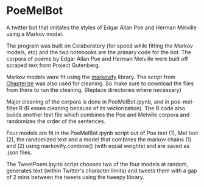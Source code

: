 # PoeMelBot

A twitter bot that imitates the styles of Edgar Allan Poe and Herman Melville using a Markov model.

The program was built on Colaboratory (for speed while fitting the Markov models, etc) and the two notebooks are the primary code for the bot. The corpora of poems by Edgar Allan Poe and Herman Melville were built off scraped text from Project Gutenberg. 

Markov models were fit using the [markovify](https://github.com/jsvine/markovify) library.
The script from [Chapterize](https://github.com/JonathanReeve/chapterize) was also used for cleaning. So make sure to download the files from there to run the cleaning.
(Replace directories where necessary)

Major cleaning of the corpora is done in PoeMelBot.ipynb, and in poe-mel-filter.R (R eases cleaning because of its vectorization). The R code also builds another text file which combines the Poe and Melville corpora and randomizes the order of the sentences. 

Four models are fit in the PoeMelBot.ipynb script out of Poe text (1), Mel text (2), the randomized text and a model that combines the markov chains (1) and (2) using markovify.combine() (with equal weights) and are saved as .json files. 

The TweetPoem.ipynb script chooses two of the four models at random, generates text (within Twitter's character limits) and tweets them with a gap of 2 mins between the tweets using the tweepy library. 
